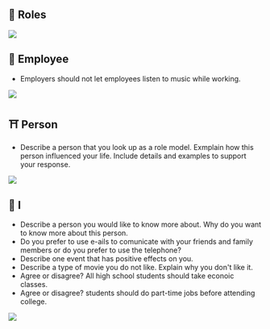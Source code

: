 
## 🚀 Roles

![](http://i.imgur.com/fMd155z.png)

## 🗿 Employee

* Employers should not let employees listen to music while working.

![](http://i.imgur.com/tzKA9z9.png)

## ⛩ Person

* Describe a person that you look up as a role model. Exmplain how this person
  influenced your life. Include details and examples to support your response.

![](http://i.imgur.com/D9Yaec3.png)

## 👾 I

* Describe a person you would like to know more about. Why do you want to know
  more about this person.
* Do you prefer to use e-ails to comunicate with your friends and family members
  or do you prefer to use the telephone?
* Describe one event that has positive effects on you.
* Describe a type of movie you do not like. Explain why you don't like it.
* Agree or disagree? All high school students should take econoic classes.
* Agree or disagree? students should do part-time jobs before attending college.

![](http://i.imgur.com/0T0G8J8.png)
